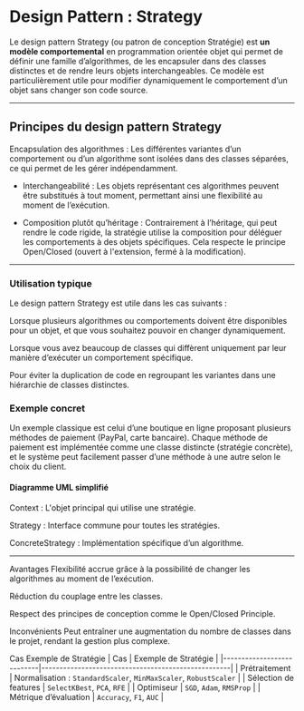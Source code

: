 # Design Pattern : Strategy

Le design pattern Strategy (ou patron de conception Stratégie) est **un modèle comportemental** en programmation orientée objet qui permet de définir une famille d’algorithmes, de les encapsuler dans des classes distinctes et de rendre leurs objets interchangeables. Ce modèle est particulièrement utile pour modifier dynamiquement le comportement d’un objet sans changer son code source.

---- 

## Principes du design pattern Strategy
Encapsulation des algorithmes : Les différentes variantes d’un comportement ou d’un algorithme sont isolées dans des classes séparées, ce qui permet de les gérer indépendamment.

- Interchangeabilité : Les objets représentant ces algorithmes peuvent être substitués à tout moment, permettant ainsi une flexibilité au moment de l’exécution.

- Composition plutôt qu’héritage : Contrairement à l’héritage, qui peut rendre le code rigide, la stratégie utilise la composition pour déléguer les comportements à des objets spécifiques. Cela respecte le principe Open/Closed (ouvert à l'extension, fermé à la modification).

--- 

### Utilisation typique
Le design pattern Strategy est utile dans les cas suivants :

Lorsque plusieurs algorithmes ou comportements doivent être disponibles pour un objet, et que vous souhaitez pouvoir en changer dynamiquement.

Lorsque vous avez beaucoup de classes qui diffèrent uniquement par leur manière d’exécuter un comportement spécifique.

Pour éviter la duplication de code en regroupant les variantes dans une hiérarchie de classes distinctes.

### Exemple concret
Un exemple classique est celui d’une boutique en ligne proposant plusieurs méthodes de paiement (PayPal, carte bancaire). Chaque méthode de paiement est implémentée comme une classe distincte (stratégie concrète), et le système peut facilement passer d’une méthode à une autre selon le choix du client.
#### Diagramme UML simplifié
Context : L'objet principal qui utilise une stratégie.

Strategy : Interface commune pour toutes les stratégies.

ConcreteStrategy : Implémentation spécifique d’un algorithme.

---------- 

Avantages
Flexibilité accrue grâce à la possibilité de changer les algorithmes au moment de l’exécution.

Réduction du couplage entre les classes.

Respect des principes de conception comme le Open/Closed Principle.

Inconvénients
Peut entraîner une augmentation du nombre de classes dans le projet, rendant la gestion plus complexe.

Cas	Exemple de Stratégie
|  Cas                     |  Exemple de Stratégie                            |
|---------------------------|----------------------------------------------------|
| Prétraitement             | Normalisation : `StandardScaler`, `MinMaxScaler`, `RobustScaler` |
| Sélection de features     | `SelectKBest`, `PCA`, `RFE`                        |
| Optimiseur                | `SGD`, `Adam`, `RMSProp`                           |
| Métrique d’évaluation     | `Accuracy`, `F1`, `AUC`                            |
